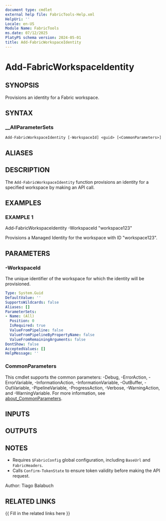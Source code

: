 ```yaml
---
document type: cmdlet
external help file: FabricTools-Help.xml
HelpUri: ''
Locale: en-US
Module Name: FabricTools
ms.date: 07/12/2025
PlatyPS schema version: 2024-05-01
title: Add-FabricWorkspaceIdentity
---
```


# Add-FabricWorkspaceIdentity

## SYNOPSIS

Provisions an identity for a Fabric workspace.

## SYNTAX

### __AllParameterSets

```
Add-FabricWorkspaceIdentity [-WorkspaceId] <guid> [<CommonParameters>]
```

## ALIASES

## DESCRIPTION

The `Add-FabricWorkspaceIdentity` function provisions an identity for a specified workspace by making an API call.

## EXAMPLES

### EXAMPLE 1

Add-FabricWorkspaceIdentity -WorkspaceId "workspace123"

Provisions a Managed Identity for the workspace with ID "workspace123".

## PARAMETERS

### -WorkspaceId

The unique identifier of the workspace for which the identity will be provisioned.

```yaml
Type: System.Guid
DefaultValue: ''
SupportsWildcards: false
Aliases: []
ParameterSets:
- Name: (All)
  Position: 0
  IsRequired: true
  ValueFromPipeline: false
  ValueFromPipelineByPropertyName: false
  ValueFromRemainingArguments: false
DontShow: false
AcceptedValues: []
HelpMessage: ''
```

### CommonParameters

This cmdlet supports the common parameters: -Debug, -ErrorAction, -ErrorVariable,
-InformationAction, -InformationVariable, -OutBuffer, -OutVariable, -PipelineVariable,
-ProgressAction, -Verbose, -WarningAction, and -WarningVariable. For more information, see
[about_CommonParameters](https://go.microsoft.com/fwlink/?LinkID=113216).

## INPUTS

## OUTPUTS

## NOTES

- Requires `$FabricConfig` global configuration, including `BaseUrl` and `FabricHeaders`.
- Calls `Confirm-TokenState` to ensure token validity before making the API request.

Author: Tiago Balabuch

## RELATED LINKS

{{ Fill in the related links here }}

